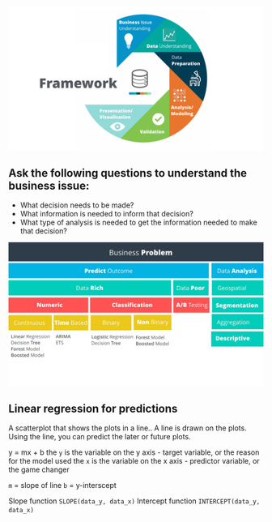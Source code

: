 <img src="crisp-dm-framework.jpeg">

## Ask the following questions to understand the business issue:
* What decision needs to be made?
* What information is needed to inform that decision?
* What type of analysis is needed to get the information needed to make that decision?

<img src="methodology-map.jpg">

## Linear regression for predictions

A scatterplot that shows the plots in a line..
A line is drawn on the plots.
Using the line, you can predict the later or future plots.

y = mx + b
the `y` is the variable on the y axis - target variable, or the reason for the model used
the `x` is the variable on the x axis - predictor variable, or the game changer

`m` = slope of line
`b` = y-interscept

Slope function    `SLOPE(data_y, data_x)`
Intercept function    `INTERCEPT(data_y, data_x)`

